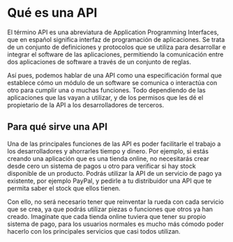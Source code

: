 # Qué es una API
El término API es una abreviatura de Application Programming Interfaces, que en español significa interfaz de programación de aplicaciones. Se trata de un conjunto de definiciones y protocolos que se utiliza para desarrollar e integrar el software de las aplicaciones, permitiendo la comunicación entre dos aplicaciones de software a través de un conjunto de reglas.

Así pues, podemos hablar de una API como una especificación formal que establece cómo un módulo de un software se comunica o interactúa con otro para cumplir una o muchas funciones. Todo dependiendo de las aplicaciones que las vayan a utilizar, y de los permisos que les dé el propietario de la API a los desarrolladores de terceros.

## Para qué sirve una API
Una de las principales funciones de las API es poder facilitarle el trabajo a los desarrolladores y ahorrarles tiempo y dinero. Por ejemplo, si estás creando una aplicación que es una tienda online, no necesitarás crear desde cero un sistema de pagos u otro para verificar si hay stock disponible de un producto. Podrás utilizar la API de un servicio de pago ya existente, por ejemplo PayPal, y pedirle a tu distribuidor una API que te permita saber el stock que ellos tienen.

Con ello, no será necesario tener que reinventar la rueda con cada servicio que se crea, ya que podrás utilizar piezas o funciones que otros ya han creado. Imagínate que cada tienda online tuviera que tener su propio sistema de pago, para los usuarios normales es mucho más cómodo poder hacerlo con los principales servicios que casi todos utilizan.
